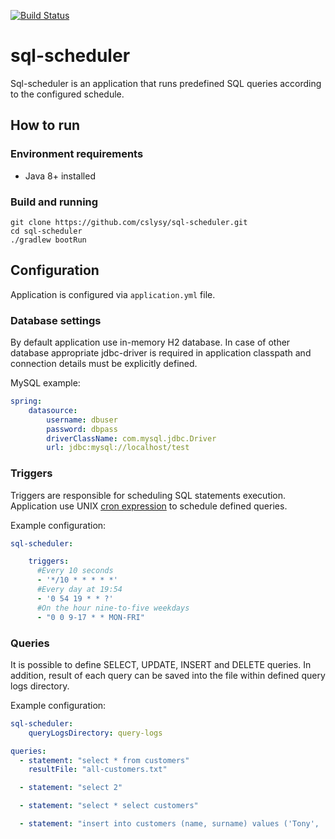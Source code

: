 [![Build Status](https://travis-ci.org/cslysy/sql-scheduler.svg)](https://travis-ci.org/cslysy/sql-scheduler)

# sql-scheduler
Sql-scheduler is an application that runs predefined SQL queries according to the configured schedule.

## How to run

### Environment requirements

  * Java 8+ installed

### Build and running

    git clone https://github.com/cslysy/sql-scheduler.git
    cd sql-scheduler
    ./gradlew bootRun

## Configuration

Application is configured via `application.yml` file.

### Database settings
By default application use in-memory H2 database. In case of other database appropriate jdbc-driver is required in application classpath and connection details must be explicitly defined.

MySQL example:
```yaml
spring:
    datasource:
        username: dbuser
        password: dbpass
        driverClassName: com.mysql.jdbc.Driver
        url: jdbc:mysql://localhost/test
```

### Triggers
Triggers are responsible for scheduling SQL statements execution. Application use UNIX [cron expression][cron] to schedule defined queries.

Example configuration:
```yaml
sql-scheduler:

    triggers:
      #Every 10 seconds
      - '*/10 * * * * *'
      #Every day at 19:54
      - '0 54 19 * * ?'
      #On the hour nine-to-five weekdays
      - "0 0 9-17 * * MON-FRI"
```

### Queries
It is possible to define SELECT, UPDATE, INSERT and DELETE queries. In addition, result of each query can be saved into the file within defined query logs directory.

Example configuration:
```yaml
sql-scheduler:
    queryLogsDirectory: query-logs

queries:          
  - statement: "select * from customers"
    resultFile: "all-customers.txt"

  - statement: "select 2"

  - statement: "select * select customers"

  - statement: "insert into customers (name, surname) values ('Tony', 'Stark')"
```

[cron]:https://en.wikipedia.org/wiki/Cron
